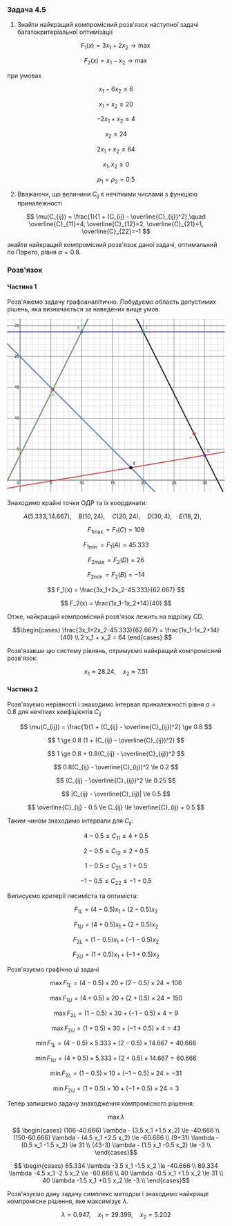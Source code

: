 ### Задача 4.5 

1. Знайти найкращий компромісний розв'язок наступної задачі багатокритеріальної оптимізації 

$$ F_1(x) = 3 x_1 + 2 x_2 \rightarrow \max $$

$$ F_2(x) = x_1 -   x_2 \rightarrow \max $$

при умовах 

$$ x_1 - 6 x_2 \le 6 $$

$$ x_1 + x_2 \ge 20 $$

$$ -2 x_1 + x_2 \le 4 $$

$$ x_2 \le 24 $$

$$ 2 x_1 + x_2 \le 64 $$

$$ x_1, x_2 \ge 0 $$

$$ \rho_1 = \rho_2 = 0.5 $$

2. Вважаючи, що величини $C_{ij}$ є нечіткими числами з функцією приналежності
   
$$ \mu(C_{ij}) = \frac{1}{1 + (C_{ij} - \overline{C}_{ij})^2},\quad 
\overline{C}_{11}=4, 
\overline{C}_{12}=2, 
\overline{C}_{21}=1, 
\overline{C}_{22}=-1
$$

знайти найкращий компромісний розв'язок даної задачі, оптимальний по Парето, рівня $\alpha=0.8$. 

### Розв'язок

#### Частина 1

Розв'яжемо задачу графоаналітично. Побудуємо область допустимих рішень, яка визначається за наведених вище умов.

![](Screenshot%202021-12-25%20at%2019.40.48.png)

Знаходимо крайні точки ОДР та їх координати:

$$ A(5.333, 14.667), \quad
B(10, 24), \quad
C(20, 24), \quad
D(30, 4), \quad
E(18, 2), \quad $$

$$ F_{1 \max} = F_1(C) = 108 $$

$$ F_{1 \min} = F_1(A) = 45.333 $$

$$ F_{2 \max} = F_2(D) = 26 $$

$$ F_{2 \min} = F_2(B) = -14 $$

$$ F_1(x) = \frac{3x_1+2x_2-45.333}{62.667} $$

$$ F_2(x) = \frac{1x_1-1x_2+14}{40} $$

Отже, найкращий компромісний розв'язок лежить на відрізку $CD$.

$$\begin{cases}
\frac{3x_1+2x_2-45.333}{62.667} = \frac{1x_1-1x_2+14}{40} \\
2 x_1 + x_2 = 64
\end{cases}
$$

Розв'язавши цю систему рівнянь, отримуємо найкращий компромісний розв'язок:

$$ x_1 \approx 28.24  , \quad x_2 \approx 7.51   $$

#### Частина 2

Розв'язуємо нерівності і знаходимо інтервал приналежності рівня $\alpha=0.8$ для нечітких коефіцієнтів $C_{ij}$

$$ \mu(C_{ij}) = \frac{1}{1 + (C_{ij} - \overline{C}_{ij})^2} \ge 0.8 $$

$$ 1 \ge 0.8 (1 + (C_{ij} - \overline{C}_{ij})^2) $$

$$ 1 \ge 0.8 + 0.8(C_{ij} - \overline{C}_{ij})^2 $$

$$ 0.8(C_{ij} - \overline{C}_{ij})^2 \le 0.2 $$

$$ (C_{ij} - \overline{C}_{ij})^2 \le 0.25 $$

$$ |C_{ij} - \overline{C}_{ij}| \le 0.5 $$

$$ \overline{C}_{ij} - 0.5 \le C_{ij} \le \overline{C}_{ij} + 0.5 $$

Таким чином знаходимо інтервали для $C_{ij}$:

$$ 4 - 0.5 \le C_{11} \le 4 + 0.5 $$

$$ 2 - 0.5 \le C_{12} \le 2 + 0.5 $$

$$ 1 - 0.5 \le C_{21} \le 1 + 0.5 $$

$$ -1 - 0.5 \le C_{22} \le -1 + 0.5 $$

Виписуємо критерії песиміста та оптиміста:

$$ F_{1L} = (4 - 0.5) x_1 + (2 - 0.5) x_2 $$

$$ F_{1U} = (4 + 0.5) x_1 + (2 + 0.5) x_2 $$

$$ F_{2L} = (1 - 0.5) x_1 + (-1 - 0.5) x_2 $$

$$ F_{2U} = (1 + 0.5) x_1 + (-1 + 0.5) x_2 $$

Розв'язуємо графічно ці задачі

$$\max F_{1L} = (4 - 0.5) \times 20 + (2 - 0.5) \times 24 = 106$$

$$\max F_{1U} = (4 + 0.5) \times 20 + (2 + 0.5) \times 24 = 150 $$

$$\max F_{2L} = (1 - 0.5) \times 30 + (-1 - 0.5) \times 4 = 9 $$

$$\max F_{2U} = (1 + 0.5) \times 30 + (-1 + 0.5) \times 4 = 43 $$

$$\min F_{1L} = (4 - 0.5) \times 5.333 + (2 - 0.5) \times 14.667 = 40.666 $$

$$\min F_{1U} = (4 + 0.5) \times 5.333 + (2 + 0.5) \times 14.667 = 60.666 $$

$$\min F_{2L} = (1 - 0.5) \times 10 + (-1 - 0.5) \times 24 = -31 $$

$$\min F_{2U} = (1 + 0.5) \times 10 + (-1 + 0.5) \times 24 = 3 $$

Тепер запишемо задачу знаходження компромісного рішення:

$$ \max \lambda $$

$$ \begin{cases}
(106-40.666) \lambda - (3.5 x_1 +1.5 x_2) \le -40.666 \\
(150-60.666) \lambda - (4.5 x_1 +2.5 x_2) \le -60.666 \\
(9+31) \lambda - (0.5 x_1 -1.5 x_2) \le 31 \\
(43-3) \lambda - (1.5 x_1 -0.5 x_2) \le -3 \\
\end{cases}$$

$$ \begin{cases}
65.334 \lambda -3.5 x_1 -1.5 x_2 \le -40.666 \\
89.334 \lambda -4.5 x_1 -2.5 x_2 \le -60.666 \\
40 \lambda -0.5 x_1 +1.5 x_2 \le 31 \\
40 \lambda -1.5 x_1 +0.5 x_2 \le -3 \\
\end{cases}$$

Розв'язуємо дану задачу симплекс методом і знаходимо найкраще компромісне рішення, яке максимізує $\lambda$.

$$ \lambda = 0.947  ,\quad x_1 = 29.399   ,\quad x_2 = 5.202    $$